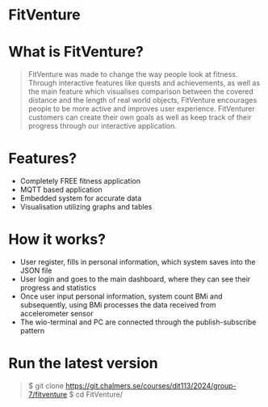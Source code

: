 # FitVenture

# What is FitVenture?

> FitVenture was made to change the way people look at fitness. Through interactive features like quests and achievements, as well as the main feature which visualises comparison between the covered distance and the length of real world objects, FitVenture encourages people to be more active and improves user experience. FitVenturer customers can create their own goals as well as keep track of their progress through our interactive application.

# Features?
- Completely FREE fitness application 
- MQTT based application 
- Embedded system for accurate data 
- Visualisation utilizing graphs and tables 

# How it works?
- User register, fills in personal information, which system saves into the JSON file 
- User login and goes to the main dashboard, where they can see their progress and statistics 
- Once user input personal information, system count BMi and subsequently, using BMi processes the data received from accelerometer sensor
- The wio-terminal and PC are connected through the publish-subscribe pattern

# Run the latest version 
> $ git clone https://git.chalmers.se/courses/dit113/2024/group-7/fitventure
$ cd FitVenture/



